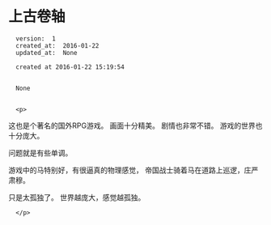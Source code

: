 
  # 上古卷轴

      version:  1
      created_at:  2016-01-22
      updated_at:  None

      created at 2016-01-22 15:19:54 


      None


      <p>
      

这也是个著名的国外RPG游戏。
画面十分精美。
剧情也非常不错。
游戏的世界也十分庞大。 

问题就是有些单调。 

游戏中的马特别好，有很逼真的物理感觉，
帝国战士骑着马在道路上巡逻，庄严肃穆。

只是太孤独了。
世界越庞大，感觉越孤独。

      </p>

  